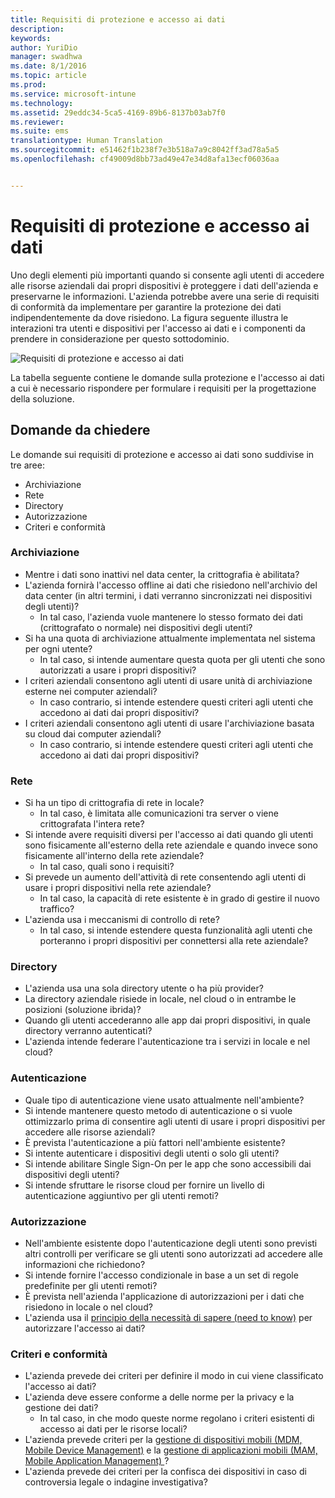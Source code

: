 ```yaml
---
title: Requisiti di protezione e accesso ai dati
description: 
keywords: 
author: YuriDio
manager: swadhwa
ms.date: 8/1/2016
ms.topic: article
ms.prod: 
ms.service: microsoft-intune
ms.technology: 
ms.assetid: 29eddc34-5ca5-4169-89b6-8137b03ab7f0
ms.reviewer: 
ms.suite: ems
translationtype: Human Translation
ms.sourcegitcommit: e51462f1b238f7e3b518a7a9c8042ff3ad78a5a5
ms.openlocfilehash: cf49009d8bb73ad49e47e34d8afa13ecf06036aa


---
```


# Requisiti di protezione e accesso ai dati

Uno degli elementi più importanti quando si consente agli utenti di accedere alle risorse aziendali dai propri dispositivi è proteggere i dati dell'azienda e preservarne le informazioni. L'azienda potrebbe avere una serie di requisiti di conformità da implementare per garantire la protezione dei dati indipendentemente da dove risiedono. La figura seguente illustra le interazioni tra utenti e dispositivi per l'accesso ai dati e i componenti da prendere in considerazione per questo sottodominio.

![Requisiti di protezione e accesso ai dati](./media/BYOD_Figure3.png)

La tabella seguente contiene le domande sulla protezione e l'accesso ai dati a cui è necessario rispondere per formulare i requisiti per la progettazione della soluzione.

## Domande da chiedere

Le domande sui requisiti di protezione e accesso ai dati sono suddivise in tre aree:

- Archiviazione
- Rete
- Directory
- Autorizzazione
- Criteri e conformità

### Archiviazione

- Mentre i dati sono inattivi nel data center, la crittografia è abilitata?
- L'azienda fornirà l'accesso offline ai dati che risiedono nell'archivio del data center (in altri termini, i dati verranno sincronizzati nei dispositivi degli utenti)?
    - In tal caso, l'azienda vuole mantenere lo stesso formato dei dati (crittografato o normale) nei dispositivi degli utenti?
- Si ha una quota di archiviazione attualmente implementata nel sistema per ogni utente?
    - In tal caso, si intende aumentare questa quota per gli utenti che sono autorizzati a usare i propri dispositivi?
- I criteri aziendali consentono agli utenti di usare unità di archiviazione esterne nei computer aziendali?
    - In caso contrario, si intende estendere questi criteri agli utenti che accedono ai dati dai propri dispositivi?
- I criteri aziendali consentono agli utenti di usare l'archiviazione basata su cloud dai computer aziendali?
    - In caso contrario, si intende estendere questi criteri agli utenti che accedono ai dati dai propri dispositivi?

### Rete

- Si ha un tipo di crittografia di rete in locale?
    - In tal caso, è limitata alle comunicazioni tra server o viene crittografata l'intera rete?
- Si intende avere requisiti diversi per l'accesso ai dati quando gli utenti sono fisicamente all'esterno della rete aziendale e quando invece sono fisicamente all'interno della rete aziendale?
    - In tal caso, quali sono i requisiti?
- Si prevede un aumento dell'attività di rete consentendo agli utenti di usare i propri dispositivi nella rete aziendale?
    - In tal caso, la capacità di rete esistente è in grado di gestire il nuovo traffico?
- L'azienda usa i meccanismi di controllo di rete?
    - In tal caso, si intende estendere questa funzionalità agli utenti che porteranno i propri dispositivi per connettersi alla rete aziendale?

### Directory

- L'azienda usa una sola directory utente o ha più provider?
- La directory aziendale risiede in locale, nel cloud o in entrambe le posizioni (soluzione ibrida)?
- Quando gli utenti accederanno alle app dai propri dispositivi, in quale directory verranno autenticati?
- L'azienda intende federare l'autenticazione tra i servizi in locale e nel cloud?

### Autenticazione

- Quale tipo di autenticazione viene usato attualmente nell'ambiente?
- Si intende mantenere questo metodo di autenticazione o si vuole ottimizzarlo prima di consentire agli utenti di usare i propri dispositivi per accedere alle risorse aziendali?
- È prevista l'autenticazione a più fattori nell'ambiente esistente?
- Si intente autenticare i dispositivi degli utenti o solo gli utenti?
- Si intende abilitare Single Sign-On per le app che sono accessibili dai dispositivi degli utenti?
- Si intende sfruttare le risorse cloud per fornire un livello di autenticazione aggiuntivo per gli utenti remoti?

### Autorizzazione

- Nell'ambiente esistente dopo l'autenticazione degli utenti sono previsti altri controlli per verificare se gli utenti sono autorizzati ad accedere alle informazioni che richiedono?
- Si intende fornire l'accesso condizionale in base a un set di regole predefinite per gli utenti remoti?
- È prevista nell'azienda l'applicazione di autorizzazioni per i dati che risiedono in locale o nel cloud?
- L'azienda usa il [principio della necessità di sapere (need to know)](http://en.wikipedia.org/wiki/Need_to_know) per autorizzare l'accesso ai dati?

### Criteri e conformità

- L'azienda prevede dei criteri per definire il modo in cui viene classificato l'accesso ai dati?
- L'azienda deve essere conforme a delle norme per la privacy e la gestione dei dati?
    - In tal caso, in che modo queste norme regolano i criteri esistenti di accesso ai dati per le risorse locali?
- L'azienda prevede criteri per la [gestione di dispositivi mobili (MDM, Mobile Device Management)](mdm-design-considerations-guide.md) e la [gestione di applicazioni mobili (MAM, Mobile Application Management) ](https://blogs.technet.microsoft.com/cbernier/2016/01/05/microsoft-intune-mobile-application-management-mam-standalone/)?
- L'azienda prevede dei criteri per la confisca dei dispositivi in caso di controversia legale o indagine investigativa?



<!--HONumber=Aug16_HO1-->


